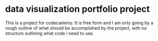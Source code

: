 # data visualization portfolio project
 This is a project for codecademy. It is free form and I am only going by a rough outline of what should be accomplished by the project, with no structure outlining what code i need to use. 
